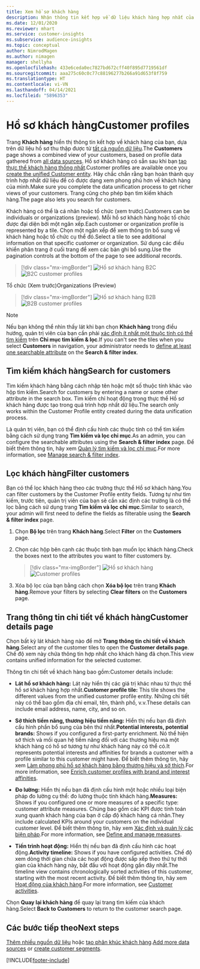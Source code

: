 ```yaml
---
title: Xem hồ sơ khách hàng
description: Nhận thông tin kết hợp về dữ liệu khách hàng hợp nhất của bạn.
ms.date: 12/01/2020
ms.reviewer: mhart
ms.service: customer-insights
ms.subservice: audience-insights
ms.topic: conceptual
author: NimrodMagen
ms.author: nimagen
manager: shellyha
ms.openlocfilehash: 433e6ceda0ec7827bd672cff40f895d7719561df
ms.sourcegitcommit: aaa275c60c0c77c88196277b266a91d653f8f759
ms.translationtype: HT
ms.contentlocale: vi-VN
ms.lasthandoff: 04/14/2021
ms.locfileid: "5896353"
---
```

# <a name="customer-profiles"></a><span data-ttu-id="f3e23-103">Hồ sơ khách hàng</span><span class="sxs-lookup"><span data-stu-id="f3e23-103">Customer profiles</span></span>

<span data-ttu-id="f3e23-104">Trang **Khách hàng** hiển thị thông tin kết hợp về khách hàng của bạn, dựa trên dữ liệu hồ sơ thu thập được từ [tất cả nguồn dữ liệu](data-sources.md).</span><span class="sxs-lookup"><span data-stu-id="f3e23-104">The **Customers** page shows a combined view of your customers, based on profile data gathered from [all data sources](data-sources.md).</span></span> <span data-ttu-id="f3e23-105">Hồ sơ khách hàng có sẵn sau khi bạn [tạo thực thể khách hàng thống nhất](data-unification.md).</span><span class="sxs-lookup"><span data-stu-id="f3e23-105">Customer profiles are available once you [create the unified Customer entity](data-unification.md).</span></span> <span data-ttu-id="f3e23-106">Hãy chắc chắn rằng bạn hoàn thành quy trình hợp nhất dữ liệu để có được dạng xem phong phú hơn về khách hàng của mình.</span><span class="sxs-lookup"><span data-stu-id="f3e23-106">Make sure you complete the data unification process to get richer views of your customers.</span></span> <span data-ttu-id="f3e23-107">Trang cũng cho phép bạn tìm kiếm khách hàng.</span><span class="sxs-lookup"><span data-stu-id="f3e23-107">The page also lets you search for customers.</span></span>

<span data-ttu-id="f3e23-108">Khách hàng có thể là cá nhân hoặc tổ chức (xem trước).</span><span class="sxs-lookup"><span data-stu-id="f3e23-108">Customers can be individuals or organizations (preview).</span></span> <span data-ttu-id="f3e23-109">Mỗi hồ sơ khách hàng hoặc tổ chức được đại diện bởi một ngăn xếp.</span><span class="sxs-lookup"><span data-stu-id="f3e23-109">Each customer or organization profile is represented by a tile.</span></span> <span data-ttu-id="f3e23-110">Chọn một ngăn xếp để xem thông tin bổ sung về khách hàng hoặc tổ chức cụ thể đó.</span><span class="sxs-lookup"><span data-stu-id="f3e23-110">Select a tile to see additional information on that specific customer or organization.</span></span> <span data-ttu-id="f3e23-111">Sử dụng các điều khiển phân trang ở cuối trang để xem các bản ghi bổ sung.</span><span class="sxs-lookup"><span data-stu-id="f3e23-111">Use the pagination controls at the bottom of the page to see additional records.</span></span>

> [!div class="mx-imgBorder"] 
> <span data-ttu-id="f3e23-112">![Hồ sơ khách hàng B2C](media/profiles-customers.png "Hồ sơ khách hàng B2C")</span><span class="sxs-lookup"><span data-stu-id="f3e23-112">![B2C customer profiles](media/profiles-customers.png "B2C customer profiles")</span></span>

<span data-ttu-id="f3e23-113">Tổ chức (Xem trước)</span><span class="sxs-lookup"><span data-stu-id="f3e23-113">Organizations (Preview)</span></span>
> [!div class="mx-imgBorder"] 
> <span data-ttu-id="f3e23-114">![Hồ sơ khách hàng B2B](media/profile-customers-b2b.png "Hồ sơ khách hàng B2B")</span><span class="sxs-lookup"><span data-stu-id="f3e23-114">![B2B customer profiles](media/profile-customers-b2b.png "B2B customer profiles")</span></span>

> [!NOTE]
> <span data-ttu-id="f3e23-115">Nếu bạn không thể nhìn thấy lát khi bạn chọn **Khách hàng** trong điều hướng, quản trị viên của bạn cần phải [xác định ít nhất một thuộc tính có thể tìm kiếm](search-filter-index.md) trên **Chỉ mục tìm kiếm & lọc**.</span><span class="sxs-lookup"><span data-stu-id="f3e23-115">If you can't see the tiles when you select **Customers** in navigation, your administrator needs to [define at least one searchable attribute](search-filter-index.md) on the **Search & filter index**.</span></span>

## <a name="search-for-customers"></a><span data-ttu-id="f3e23-116">Tìm kiếm khách hàng</span><span class="sxs-lookup"><span data-stu-id="f3e23-116">Search for customers</span></span>

<span data-ttu-id="f3e23-117">Tìm kiếm khách hàng bằng cách nhập tên hoặc một số thuộc tính khác vào hộp tìm kiếm.</span><span class="sxs-lookup"><span data-stu-id="f3e23-117">Search for customers by entering a name or some other attribute in the search box.</span></span> <span data-ttu-id="f3e23-118">Tìm kiếm chỉ hoạt động trong thực thể Hồ sơ khách hàng được tạo trong quá trình hợp nhất dữ liệu.</span><span class="sxs-lookup"><span data-stu-id="f3e23-118">The search only works within the Customer Profile entity created during the data unification process.</span></span>

<span data-ttu-id="f3e23-119">Là quản trị viên, bạn có thể định cấu hình các thuộc tính có thể tìm kiếm bằng cách sử dụng trang **Tìm kiếm và lọc chỉ mục**.</span><span class="sxs-lookup"><span data-stu-id="f3e23-119">As an admin, you can configure the searchable attributes using the **Search & filter index** page.</span></span> <span data-ttu-id="f3e23-120">Để biết thêm thông tin, hãy xem [Quản lý tìm kiếm và lọc chỉ mục](search-filter-index.md).</span><span class="sxs-lookup"><span data-stu-id="f3e23-120">For more information, see [Manage search & filter index](search-filter-index.md).</span></span>

## <a name="filter-customers"></a><span data-ttu-id="f3e23-121">Lọc khách hàng</span><span class="sxs-lookup"><span data-stu-id="f3e23-121">Filter customers</span></span>

<span data-ttu-id="f3e23-122">Bạn có thể lọc khách hàng theo các trường thực thể Hồ sơ khách hàng.</span><span class="sxs-lookup"><span data-stu-id="f3e23-122">You can filter customers by the Customer Profile entity fields.</span></span> <span data-ttu-id="f3e23-123">Tương tự như tìm kiếm, trước tiên, quản trị viên của bạn sẽ cần xác định các trường là có thể lọc bằng cách sử dụng trang **Tìm kiếm và lọc chỉ mục**.</span><span class="sxs-lookup"><span data-stu-id="f3e23-123">Similar to search, your admin will first need to define the fields as filterable using the **Search & filter index** page.</span></span>

1. <span data-ttu-id="f3e23-124">Chọn **Bộ lọc** trên trang **Khách hàng**.</span><span class="sxs-lookup"><span data-stu-id="f3e23-124">Select **Filter** on the **Customers** page.</span></span>

2. <span data-ttu-id="f3e23-125">Chọn các hộp bên cạnh các thuộc tính bạn muốn lọc khách hàng.</span><span class="sxs-lookup"><span data-stu-id="f3e23-125">Check the boxes next to the attributes you want to filter customers by.</span></span>

   > [!div class="mx-imgBorder"] 
   > <span data-ttu-id="f3e23-126">![Hồ sơ khách hàng](media/profiles-customers3.png "Hồ sơ khách hàng")</span><span class="sxs-lookup"><span data-stu-id="f3e23-126">![Customer profiles](media/profiles-customers3.png "Customer profiles")</span></span>

3. <span data-ttu-id="f3e23-127">Xóa bộ lọc của bạn bằng cách chọn **Xóa bộ lọc** trên trang **Khách hàng**.</span><span class="sxs-lookup"><span data-stu-id="f3e23-127">Remove your filters by selecting **Clear filters** on the **Customers** page.</span></span>

##  <a name="customer-details-page"></a><span data-ttu-id="f3e23-128">Trang thông tin chi tiết về khách hàng</span><span class="sxs-lookup"><span data-stu-id="f3e23-128">Customer details page</span></span>

<span data-ttu-id="f3e23-129">Chọn bất kỳ lát khách hàng nào để mở **Trang thông tin chi tiết về khách hàng**.</span><span class="sxs-lookup"><span data-stu-id="f3e23-129">Select any of the customer tiles to open the **Customer details page**.</span></span> <span data-ttu-id="f3e23-130">Chế độ xem này chứa thông tin hợp nhất cho khách hàng đã chọn.</span><span class="sxs-lookup"><span data-stu-id="f3e23-130">This view contains unified information for the selected customer.</span></span>

<span data-ttu-id="f3e23-131">Thông tin chi tiết về khách hàng bao gồm:</span><span class="sxs-lookup"><span data-stu-id="f3e23-131">Customer details include:</span></span>

-   <span data-ttu-id="f3e23-132">**Lát hồ sơ khách hàng:** Lát này hiển thị các giá trị khác nhau từ thực thể hồ sơ khách hàng hợp nhất.</span><span class="sxs-lookup"><span data-stu-id="f3e23-132">**Customer profile tile:** This tile shows the different values from the unified customer profile entity.</span></span> <span data-ttu-id="f3e23-133">Những chi tiết này có thể bao gồm địa chỉ email, tên, thành phố, v.v.</span><span class="sxs-lookup"><span data-stu-id="f3e23-133">These details can include email address, name, city, and so on.</span></span> 

-   <span data-ttu-id="f3e23-134">**Sở thích tiềm năng, thương hiệu tiềm năng:** Hiển thị nếu bạn đã định cấu hình phần bổ sung của bên thứ nhất.</span><span class="sxs-lookup"><span data-stu-id="f3e23-134">**Potential interests, potential brands:** Shows if you configured a first-party enrichment.</span></span> <span data-ttu-id="f3e23-135">Nó thể hiện sở thích và mối quan hệ tiềm năng đối với các thương hiệu mà một khách hàng có hồ sơ tương tự như khách hàng này có thể có.</span><span class="sxs-lookup"><span data-stu-id="f3e23-135">It represents potential interests and affinities for brands a customer with a profile similar to this customer might have.</span></span> <span data-ttu-id="f3e23-136">Để biết thêm thông tin, hãy xem [Làm phong phú hồ sơ khách hàng bằng thương hiệu và sở thích](enrichment-microsoft.md).</span><span class="sxs-lookup"><span data-stu-id="f3e23-136">For more information, see [Enrich customer profiles with brand and interest affinities](enrichment-microsoft.md).</span></span>

-   <span data-ttu-id="f3e23-137">**Đo lường:** Hiển thị nếu bạn đã định cấu hình một hoặc nhiều loại biện pháp đo lường cụ thể: đo lường thuộc tính khách hàng.</span><span class="sxs-lookup"><span data-stu-id="f3e23-137">**Measures:** Shows if you configured one or more measures of a specific type: customer attribute measures.</span></span> <span data-ttu-id="f3e23-138">Chúng bao gồm các KPI được tính toán xung quanh khách hàng của bạn ở cấp độ khách hàng cá nhân.</span><span class="sxs-lookup"><span data-stu-id="f3e23-138">They include calculated KPIs around your customers on the individual customer level.</span></span> <span data-ttu-id="f3e23-139">Để biết thêm thông tin, hãy xem [Xác định và quản lý các biện pháp](measures.md).</span><span class="sxs-lookup"><span data-stu-id="f3e23-139">For more information, see [Define and manage measures](measures.md).</span></span>

-   <span data-ttu-id="f3e23-140">**Tiến trình hoạt động:** Hiển thị nếu bạn đã định cấu hình các hoạt động.</span><span class="sxs-lookup"><span data-stu-id="f3e23-140">**Activity timeline:** Shows if you have configured activities.</span></span> <span data-ttu-id="f3e23-141">Chế độ xem dòng thời gian chứa các hoạt động được sắp xếp theo thứ tự thời gian của khách hàng này, bắt đầu với hoạt động gần đây nhất.</span><span class="sxs-lookup"><span data-stu-id="f3e23-141">The timeline view contains chronologically sorted activities of this customer, starting with the most recent activity.</span></span> <span data-ttu-id="f3e23-142">Để biết thêm thông tin, hãy xem [Hoạt động của khách hàng](activities.md).</span><span class="sxs-lookup"><span data-stu-id="f3e23-142">For more information, see [Customer activities](activities.md).</span></span>

<span data-ttu-id="f3e23-143">Chọn **Quay lại khách hàng** để quay lại trang tìm kiếm của khách hàng.</span><span class="sxs-lookup"><span data-stu-id="f3e23-143">Select **Back to Customers** to return to the customer search page.</span></span>

## <a name="next-steps"></a><span data-ttu-id="f3e23-144">Các bước tiếp theo</span><span class="sxs-lookup"><span data-stu-id="f3e23-144">Next steps</span></span>

<span data-ttu-id="f3e23-145">[Thêm nhiều nguồn dữ liệu](data-sources.md) hoặc [tạo phân khúc khách hàng](segments.md).</span><span class="sxs-lookup"><span data-stu-id="f3e23-145">[Add more data sources](data-sources.md) or [create customer segments](segments.md).</span></span>


[!INCLUDE[footer-include](../includes/footer-banner.md)]